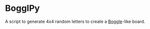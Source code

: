 # BogglPy
A script to generate 4x4 random letters to create a [Boggle](https://en.wikipedia.org/wiki/Boggle)-like board.
